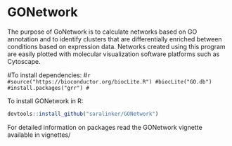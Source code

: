# GONetwork

The purpose of GoNetwork is to calculate networks based on GO annotation and to identify clusters that are differentially enriched between conditions based on expression data. Networks created using this program are easily plotted with molecular visualization software platforms such as Cytoscape. 

#To install dependencies:
#```r
#source("https://bioconductor.org/biocLite.R")
#biocLite("GO.db")
#install.packages("grr")
#```

To install GONetwork in R:
```r
devtools::install_github("saralinker/GONetwork")
```

For detailed information on packages read the GONetwork vignette available in vignettes/


